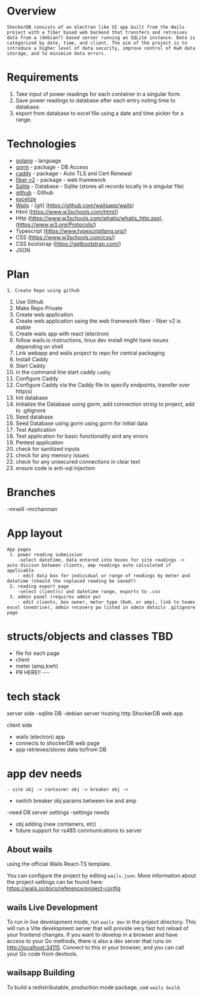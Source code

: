# Overview

	ShockerDB consists of an electron like UI app built from the Wails project with a fiber based web backend that transfers and retreives data from a (debian?) based server running an SQLite instance. Data is categorized by date, time, and client. The aim of the project is to introduce a higher level of data security, improve control of KwH data storage, and to minimize data errors.

# Requirements

 1. Take input of power readings for each container in a singular form.
 2. Save power readings to database after each entry noting time to database.
 3. export from database to excel file using a date and time picker for a range.

# Technologies

 * [golang](https://go.dev/) - language
 * [gorm](https://github.com/go-gorm/gorm) - package - DB Access
 * [caddy](https://github.com/caddyserver/caddy) - package - Auto TLS and Cert Renewal
 * [fiber v2](https://github.com/gofiber/fiber) - package - web framework
 * [Sqlite](https://sqlite.org/) - Database - Sqlite (stores all records locally in a singular file)
 * [github](https://github.com) - Github
 * [excelize](https://github.com/qax-os/excelize)
 * [Wails](https://wails.io/)  - [git] (https://github.com/wailsapp/wails)
 * Html (https://www.w3schools.com/html/)
 * Http (https://www.w3schools.com/whatis/whatis_http.asp), (https://www.w3.org/Protocols/)
 * Typescript (https://www.typescriptlang.org/)
 * CSS (https://www.w3schools.com/css/)
 * CSS bootstrap (https://getbootstrap.com/)
 * JSON

# Plan

	1. Create Repo using github
  1. Use Github
  2. Make Repo Private
 2. Create web application
  1. Create web application using the web framework fiber - fiber v2 is stable
 3. Create wails app with react (electron)
  1. follow wails.io instructions, linux dev install might have issues depending on shell
 4. Link webapp and wails project to repo for central packaging
 6. Install Caddy
 7. Start Caddy
  1. in the command line start caddy
   `caddy`
 8. Configure Caddy
  1. Configure Caddy via the Caddy file to specify endpoints, transfer over http(s)
 9. Init database
  1. Initialize the Database using gorm, add connection string to project, add to .gitignore
 10. Seed database
  1. Seed Database using gorm using gorm for initial data
 11. Test Application
  1. Test application for basic functionality and any errors
 12. Pentest application
  1. check for sanitized inputs
  2. check for any memory issues
  3. check for any unsecured connections in clear text
  4. ensure code is anti-sql injection


# Branches

-mrwill
-mrchanman

# App layout
	App pages
	 1. power reading submission
		-select datetime, data entered into boxes for site readings -> auto divison between clients, amp readings auto calculated if applicable
		- edit data box for individual or range of readings by meter and datetime (should the replaced reading be saved?)
     2. reading export page
        -select client(s) and datetime range, exports to .csv
	 3. admin panel (requires admin pw)
		- edit clients, box owner, meter type (KwH, or amp), link to teams excel (onedrive), admin recovery pw listed in admin details .gitignore page

# structs/objects and classes TBD
 - file for each page
 - client
 - meter (amp,kwh)
 - PR HERE!! ---

# tech stack

 server side
  -sqllite DB
  -debian server hosting http ShockerDB web app

 client side
  - wails (electron) app
  - connects to shockerDB web page
  - app retrieves/stores data to/from DB

# app dev needs

	- site obj -> container obj -> breaker obj ->
 - switch breaker obj params between kw and amp

 -need DB server settings
 -settings needs
 - obj adding (new containers, etc)
 - future support for rs485 communications to server

## About wails

using the official Wails React-TS template.

You can configure the project by editing `wails.json`. More information about the project settings can be found
here: <https://wails.io/docs/reference/project-config>

## wails Live Development

To run in live development mode, run `wails dev` in the project directory. This will run a Vite development
server that will provide very fast hot reload of your frontend changes. If you want to develop in a browser
and have access to your Go methods, there is also a dev server that runs on <http://localhost:34115>. Connect
to this in your browser, and you can call your Go code from devtools.

## wailsapp Building

To build a redistributable, production mode package, use `wails build`.
